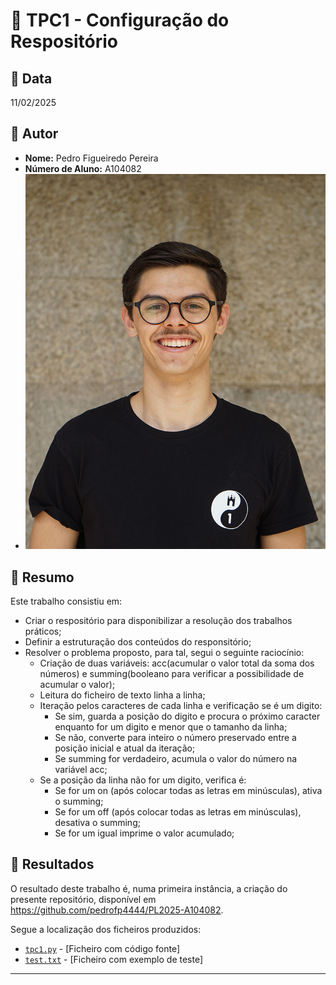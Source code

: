 # 📌 TPC1 - Configuração do Respositório

## 📅 Data
11/02/2025

## 👤 Autor
- **Nome:** Pedro Figueiredo Pereira
- **Número de Aluno:** A104082
- ![Pedro Pereira](../guardapedropereira.jpg)

## 📖 Resumo
Este trabalho consistiu em:
- Criar o respositório para disponibilizar a resolução dos trabalhos práticos;
- Definir a estruturação dos conteúdos do responsitório;
- Resolver o problema proposto, para tal, segui o seguinte raciocínio:
  - Criação de duas variáveis: acc(acumular o valor total da soma dos números) e summing(booleano para verificar a possibilidade de acumular o valor);
  - Leitura do ficheiro de texto linha a linha;
  - Iteração pelos caracteres de cada linha e verificação se é um digito:
    - Se sim, guarda a posição do digito e procura o próximo caracter enquanto for um digito e menor que o tamanho da linha;
    - Se não, converte para inteiro o número preservado entre a posição inicial e atual da iteração;
    - Se summing for verdadeiro, acumula o valor do número na variável acc;
  - Se a posição da linha não for um digito, verifica é:
    - Se for um on (após colocar todas as letras em minúsculas), ativa o summing;
    - Se for um off (após colocar todas as letras em minúsculas), desativa o summing;
    - Se for um igual imprime o valor acumulado;

## 📂 Resultados
O resultado deste trabalho é, numa primeira instância, a criação do presente repositório, disponível em https://github.com/pedrofp4444/PL2025-A104082.

Segue a localização dos ficheiros produzidos:
- [`tpc1.py`](tpc1.py) - [Ficheiro com código fonte] 
- [`test.txt`](test.txt) - [Ficheiro com exemplo de teste]

---

